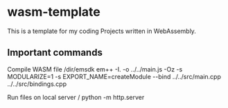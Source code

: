 # wasm-template
This is a template for my coding Projects written in WebAssembly.

## Important commands
Compile WASM file
/dir/emsdk
em++ -I. -o ../../main.js -Oz -s MODULARIZE=1 -s EXPORT_NAME=createModule --bind ../../src/main.cpp ../../src/bindings.cpp

Run files on local server
/
python -m http.server